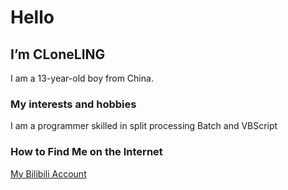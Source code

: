# Hello
## I’m CLoneLING
I am a 13-year-old boy from China.
### My interests and hobbies
I am a programmer skilled in split processing Batch and VBScript
### How to Find Me on the Internet
[My Bilibili Account](https://space.bilibili.com/1065292222?spm_id_from=333.337.search-card.all.click)


